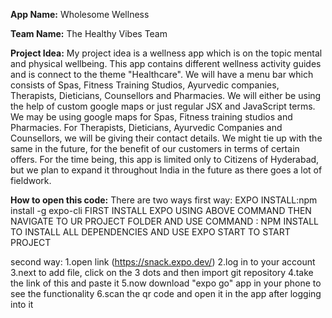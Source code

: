 **App Name:** Wholesome Wellness

**Team Name:** The Healthy Vibes Team

**Project Idea:** My project idea is a wellness app which is on the topic mental and physical wellbeing. This app contains different wellness activity guides and is connect to the theme "Healthcare". We will have a menu bar which consists of Spas, Fitness Training Studios, Ayurvedic companies,  Therapists, Dieticians, Counsellors and Pharmacies. We will either be using the help of custom google maps or just regular JSX and JavaScript terms. We may be using google maps for Spas, Fitness training studios and Pharmacies. For Therapists, Dieticians, Ayurvedic Companies and Counsellors, we will be giving their contact details. We might tie up with the same in the future, for the benefit of our customers in terms of certain offers. For the time being, this app is limited only to Citizens of Hyderabad, but we plan to expand it throughout India in the future as there goes a lot of fieldwork.

**How to open this code:** There are two ways
first way: EXPO INSTALL:npm install -g expo-cli
           FIRST INSTALL EXPO USING ABOVE COMMAND
           THEN NAVIGATE TO UR PROJECT FOLDER
           AND USE COMMAND : NPM INSTALL TO INSTALL ALL DEPENDENCIES
           AND USE EXPO START TO START PROJECT

second way: 1.open link (https://snack.expo.dev/) 
            2.log in to your account
            3.next to add file, click on the 3 dots and then import git repository
            4.take the link of this and paste it
            5.now download "expo go" app in your phone to see the functionality 
            6.scan the qr code and open it in the app after logging into it
